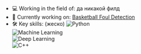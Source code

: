 

- 💻 Working in the field of: да никакой филд
- 🚀 Currently working on: [Basketball Foul Detection](https://github.com/vkalinovski/-Basketball_foul_detection)  
- 🛠️ Key skills:  (жеско)
  ![Python](https://img.shields.io/badge/-Python-3776AB?logo=python&logoColor=white)  
  ![Machine Learning](https://img.shields.io/badge/-Machine%20Learning-102230?logo=scikit-learn&logoColor=white)  
  ![Deep Learning](https://img.shields.io/badge/-Deep%20Learning-003569?logo=pytorch&logoColor=white)  
  ![C++](https://img.shields.io/badge/-C++-00599C?logo=cplusplus&logoColor=white)
  


